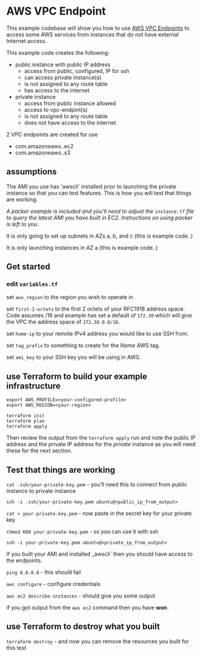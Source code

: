 # AWS VPC Endpoint
This example codebase will show you how to use [AWS VPC Endpoints](https://docs.aws.amazon.com/AmazonVPC/latest/UserGuide/vpc-endpoints.html) to access some AWS services from instances that do not have external Internet access.

This example code creates the following:
- public instance with public IP address
  - access from public, configured, IP for ssh
  - can access private instance(s)
  - is not assigned to any route table
  - has access to the internet
- private instance
  - access from public instance allowed
  - access to vpc-endpint(s)
  - is not assigned to any route table
  - does not have access to the internet
  
2 VPC endpoints are created for use
- com.amazoneaws.<region>.ec2
- com.amazoneaws.<region>.s3

## assumptions
The AMI you use has 'awscli' installed prior to launching the private instance so that you can test features. This is how you will test that things are working.

_A packer example is included and you'll need to adjust the `instance.tf` file to query the latest AMI you have built in EC2. Instructions on using packer is left to you._

It is only going to set up subnets in AZs a, b, and c (this is example code..)

It is only launching instances in AZ a (this is example code..)

## Get started
### edit `variables.tf`
set `aws_region` to the region you wish to operate in

set `first-2-octets` to the first 2 octets of your RFC1918 address space. Code assumes /16 and example has set a default of `172.30` which will give the VPC the address space of `172.30.0.0/16`.

set `home-ip` to your remote IPv4 address you would like to use SSH from.

set `tag_prefix` to something to create for the _Name_ AWS tag.

set `ami_key` to your SSH key you will be using in AWS.

## use Terraform to build your example infrastructure
```
export AWS_PROFILE=<your-configured-profile>
export AWS_REGION=<your-region>

terraform init
terraform plan
terraform apply
```

Then review the output from the `terraform apply` run and note the public IP address and the private IP address for the _private_ instance as you will need these for the next section.

## Test that things are working
`cat .ssh/your-private-key.pem` - you'll need this to connect from public instance to private instance


`ssh -i .ssh/your-private-key.pem ubuntu@<public_ip_from_output>`

`cat > your-private-key.pem` - now paste in the secret key for your private key

`chmod 600 your-private-key.pem` - so you can use it with ssh

`ssh -i your-private-key.pem ubuntu@<private_ip_from_output>`


If you built your AMI and installed _awscli` then you should have access to the endpoints.

`ping 8.8.8.8` - this should fail

`aws configure` - configure credentials

`aws ec2 describe-instances` - should give you some output

if you got output from the `aws ec2` command then you have **won**.

## use Terraform to destroy what you built
`terraform destroy` - and now you can remove the resources you built for this test
